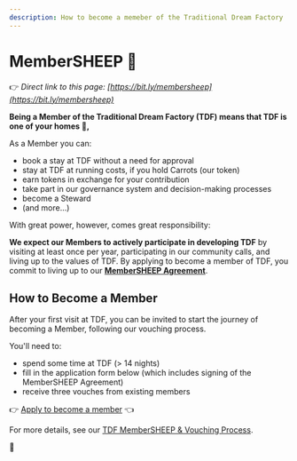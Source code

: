 ```yaml
---
description: How to become a memeber of the Traditional Dream Factory
---
```


# MemberSHEEP 🐑
👉 *Direct link to this page: [https://bit.ly/membersheep](https://bit.ly/membersheep)*

**Being a Member of the Traditional Dream Factory (TDF) means that TDF is one of your homes 🌈,**

As a Member you can:
- book a stay at TDF without a need for approval
- stay at TDF at running costs, if you hold Carrots (our token)
- earn tokens in exchange for your contribution
- take part in our governance system and decision-making processes
- become a Steward
- (and more...)

With great power, however, comes great responsibility:

**We expect our Members to actively participate in developing TDF** by visiting at least once per year, participating in our community calls, and living up to the values of TDF. By applying to become a member of TDF, you commit to living up to our **[MemberSHEEP Agreement](https://docs.google.com/document/d/1JURqf5qN71gQTMqFnCWYtNwbJCpHxHMu3nRXkfnpGZg/edit)**.

## How to Become a Member
After your first visit at TDF, you can be invited to start the journey of becoming a Member, following our vouching process.

You'll need to:
- spend some time at TDF (> 14 nights)
- fill in the application form below (which includes signing of the MemberSHEEP Agreement)
- receive three vouches from existing members

👉 [Apply to become a member](https://airtable.com/shrqS3eMejx7KW2Jj) 👈

For more details, see our [TDF MemberSHEEP & Vouching Process](https://docs.google.com/document/d/1bvRoYjUjQmu3mfNMAlCE0e4T6A5Rgzt7CFI1i4zT0MA/edit).

🐑


